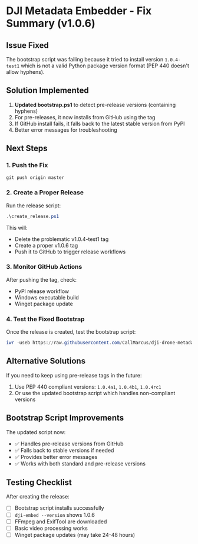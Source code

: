 # DJI Metadata Embedder - Fix Summary (v1.0.6)

## Issue Fixed
The bootstrap script was failing because it tried to install version `1.0.4-test1` which is not a valid Python package version format (PEP 440 doesn't allow hyphens).

## Solution Implemented
1. **Updated bootstrap.ps1** to detect pre-release versions (containing hyphens)
2. For pre-releases, it now installs from GitHub using the tag
3. If GitHub install fails, it falls back to the latest stable version from PyPI
4. Better error messages for troubleshooting

## Next Steps

### 1. Push the Fix
```powershell
git push origin master
```

### 2. Create a Proper Release
Run the release script:
```powershell
.\create_release.ps1
```

This will:
- Delete the problematic v1.0.4-test1 tag
 - Create a proper v1.0.6 tag
- Push it to GitHub to trigger release workflows

### 3. Monitor GitHub Actions
After pushing the tag, check:
- PyPI release workflow
- Windows executable build
- Winget package update

### 4. Test the Fixed Bootstrap
Once the release is created, test the bootstrap script:
```powershell
iwr -useb https://raw.githubusercontent.com/CallMarcus/dji-drone-metadata-embedder/master/tools/bootstrap.ps1 | iex
```

## Alternative Solutions

If you need to keep using pre-release tags in the future:
1. Use PEP 440 compliant versions: `1.0.4a1`, `1.0.4b1`, `1.0.4rc1`
2. Or use the updated bootstrap script which handles non-compliant versions

## Bootstrap Script Improvements

The updated script now:
- ✅ Handles pre-release versions from GitHub
- ✅ Falls back to stable versions if needed
- ✅ Provides better error messages
- ✅ Works with both standard and pre-release versions

## Testing Checklist

After creating the release:
- [ ] Bootstrap script installs successfully
- [ ] `dji-embed --version` shows 1.0.6
- [ ] FFmpeg and ExifTool are downloaded
- [ ] Basic video processing works
- [ ] Winget package updates (may take 24-48 hours)
